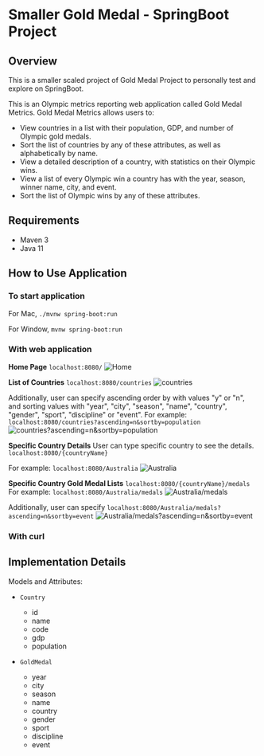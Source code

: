 # Smaller Gold Medal - SpringBoot Project


## Overview

This is a smaller scaled project of Gold Medal Project to personally test and explore on SpringBoot. 

This is an Olympic metrics reporting web application called Gold Medal Metrics. Gold Medal Metrics allows users to:
- View countries in a list with their population, GDP, and number of Olympic gold medals.
- Sort the list of countries by any of these attributes, as well as alphabetically by name.
- View a detailed description of a country, with statistics on their Olympic wins.
- View a list of every Olympic win a country has with the year, season, winner name, city, and event.
- Sort the list of Olympic wins by any of these attributes.


## Requirements

- Maven 3
- Java 11


## How to Use Application

### To start application

For Mac,
`./mvnw spring-boot:run`

For Window,
`mvnw spring-boot:run`


### With web application

**Home Page**
`localhost:8080/`
![Home](https://github.com/sungbin-kang/SpringBoot-Smaller_Gold_Medal_Metrics/blob/master/resource/img/Home.png)

**List of Countries**
`localhost:8080/countries`
![countries](https://github.com/sungbin-kang/SpringBoot-Smaller_Gold_Medal_Metrics/blob/master/resource/img/countries.png)

Additionally, user can specify ascending order by with values "y" or "n", and sorting values with "year", "city", "season", "name", "country", "gender", "sport", "discipline" or "event". For example: 
`localhost:8080/countries?ascending=n&sortby=population`
![countries?ascending=n&sortby=population](https://github.com/sungbin-kang/SpringBoot-Smaller_Gold_Medal_Metrics/blob/master/resource/img/countries%3Fascending%3Dn%26sortby%3Dpopulation.png)


**Specific Country Details**
User can type specific country to see the details.
`localhost:8080/{countryName}`

For example:
`localhost:8080/Australia`
![Australia](https://github.com/sungbin-kang/SpringBoot-Smaller_Gold_Medal_Metrics/blob/master/resource/img/Australia.png)

**Specific Country Gold Medal Lists**
`localhost:8080/{countryName}/medals`
For example:
`localhost:8080/Australia/medals`
![Australia/medals](https://github.com/sungbin-kang/SpringBoot-Smaller_Gold_Medal_Metrics/blob/master/resource/img/Australia:medals.png)

Additionally, user can specify 
`localhost:8080/Australia/medals?ascending=n&sortby=event`
![Australia/medals?ascending=n&sortby=event](https://github.com/sungbin-kang/SpringBoot-Smaller_Gold_Medal_Metrics/blob/master/resource/img/Australia:medals%3Fascending%3Dn%26sortby%3Devent.png)


### With curl




## Implementation Details

Models and Attributes:

- `Country`
    - id
    - name
    - code
    - gdp
    - population

- `GoldMedal`
    - year
    - city
    - season
    - name
    - country
    - gender
    - sport
    - discipline
    - event
